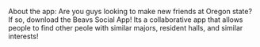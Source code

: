 About the app:
  Are you guys looking to make new friends at Oregon state? If so, download the Beavs Social App! Its a collaborative app that allows people to find other peole with similar majors, resident halls, and similar interests!
